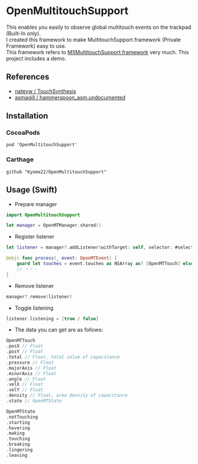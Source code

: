 # OpenMultitouchSupport
This enables you easily to observe global multitouch events on the trackpad (Built-In only).  
I created this framework to make MultitouchSupport.framework (Private Framework) easy to use.  
This framework refers to [M5MultitouchSupport.framework](https://github.com/mhuusko5/M5MultitouchSupport) very much.
This project includes a demo.

## References
- [natevw / TouchSynthesis](https://github.com/calftrail/Touch/blob/master/TouchSynthesis/MultitouchSupport.h)
- [asmagill / hammerspoon_asm.undocumented](https://github.com/asmagill/hammerspoon_asm.undocumented/blob/master/touchdevice/MultitouchSupport.h)

## Installation

### CocoaPods
```
pod 'OpenMultitouchSupport'
```

### Carthage
```
github "Kyome22/OpenMultitouchSupport"
```

## Usage (Swift)

- Prepare manager

```swift
import OpenMultitouchSupport

let manager = OpenMTManager.shared()
```

- Register listener

```swift
let listener = manager?.addListener(withTarget: self, selector: #selector(process))

@objc func process(_ event: OpenMTEvent) {
	guard let touches = event.touches as NSArray as? [OpenMTTouch] else { return }
	// ・・・
}
```

- Remove listener

```swift
manager?.remove(listener)
```

- Toggle listening

```swift
listener.listening = [true / false]
```

- The data you can get are as follows:

```swift
OpenMTTouch
.posX // Float
.posY // Float
.total // Float, total value of capacitance 
.pressure // Float
.majorAxis // Float
.minorAxis // Float
.angle // Float
.velX // Float
.velY // Float
.density // Float, area density of capacitance
.state // OpenMTState

OpenMTState
.notTouching
.starting
.hovering
.making
.touching
.breaking
.lingering
.leaving
```